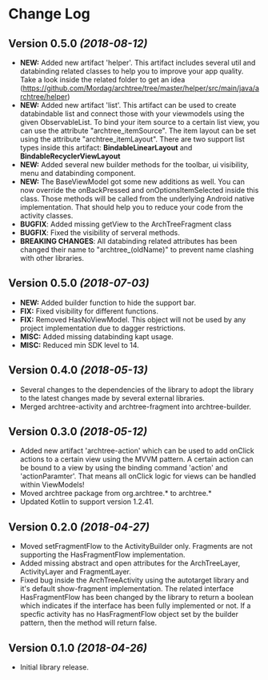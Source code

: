 Change Log
==========

Version 0.5.0 *(2018-08-12)*
----------------------------
- **NEW:** Added new artifact 'helper'. This artifact includes several util and databinding related classes to help you to improve your app quality. Take a look inside the related folder to get an idea (https://github.com/Mordag/archtree/tree/master/helper/src/main/java/archtree/helper)
- **NEW:** Added new artifact 'list'. This artifact can be used to create databindable list and connect those with your viewmodels using the given ObservableList. To bind your item source to a certain list view, you can use the attribute "archtree_itemSource". The item layout can be set using the attribute "archtree_itemLayout". There are two support list types inside this artifact: **BindableLinearLayout** and **BindableRecyclerViewLayout**
- **NEW:** Added several new builder methods for the toolbar, ui visibility, menu and databinding component.
- **NEW:** The BaseViewModel got some new additions as well. You can now override the onBackPressed and onOptionsItemSelected inside this class. Those methods will be called from the underlying Android native implementation. That should help you to reduce your code from the activity classes.
- **BUGFIX**: Added missing getView to the ArchTreeFragment class
- **BUGFIX**: Fixed the visibility of serveral methods.
- **BREAKING CHANGES**: All databinding related attributes has been changed their name to "archtree_(oldName)" to prevent name clashing with other libraries.

Version 0.5.0 *(2018-07-03)*
----------------------------
- **NEW:** Added builder function to hide the support bar.
- **FIX:** Fixed visibility for different functions.
- **FIX:** Removed HasNoViewModel. This object will not be used by any project implementation due to dagger restrictions.
- **MISC:** Added missing databinding kapt usage.
- **MISC:** Reduced min SDK level to 14.

Version 0.4.0 *(2018-05-13)*
----------------------------
- Several changes to the dependencies of the library to adopt the library to the latest changes made by several external libraries.
- Merged archtree-activity and archtree-fragment into archtree-builder.

Version 0.3.0 *(2018-05-12)*
----------------------------

- Added new artifact 'archtree-action' which can be used to add onClick actions to a certain view using the MVVM pattern. A certain action can be bound to a view by using the binding command 'action' and 'actionParamter'. That means all onClick logic for views can be handled within ViewModels!
- Moved archtree package from org.archtree.* to archtree.*
- Updated Kotlin to support version 1.2.41.

Version 0.2.0 *(2018-04-27)*
----------------------------

- Moved setFragmentFlow to the ActivityBuilder only. Fragments are not supporting the HasFragmentFlow implementation.
- Added missing abstract and open attributes for the ArchTreeLayer, ActivityLayer and FragmentLayer.
- Fixed bug inside the ArchTreeActivity using the autotarget library and it's default show-fragment implementation. The related interface HasFragmentFlow has been changed by the library to return a boolean which indicates if the interface has been fully implemented or not. If a specfic activity has no HasFragmentFlow object set by the builder pattern, then the method will return false.

Version 0.1.0 *(2018-04-26)*
----------------------------

- Initial library release.
